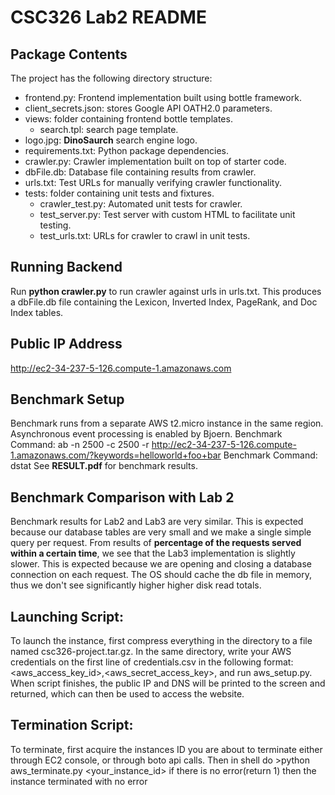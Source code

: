 CSC326 Lab2 README
==================
Package Contents
----------------
The project has the following directory structure:
- frontend.py: Frontend implementation built using bottle framework.
- client_secrets.json: stores Google API OATH2.0 parameters.
- views: folder containing frontend bottle templates.
    - search.tpl: search page template.
- logo.jpg: **DinoSaurch** search engine logo.
- requirements.txt: Python package dependencies.
- crawler.py: Crawler implementation built on top of starter code.
- dbFile.db: Database file containing results from crawler.
- urls.txt: Test URLs for manually verifying crawler functionality.
- tests: folder containing unit tests and fixtures.
    - crawler_test.py: Automated unit tests for crawler.
    - test_server.py: Test server with custom HTML to facilitate unit testing.
    - test_urls.txt: URLs for crawler to crawl in unit tests.

Running Backend
---------------
Run **python crawler.py** to run crawler against urls in urls.txt. This produces
a dbFile.db file containing the Lexicon, Inverted Index, PageRank, and Doc Index
tables.

Public IP Address
-----------------
http://ec2-34-237-5-126.compute-1.amazonaws.com

Benchmark Setup
---------------
Benchmark runs from a separate AWS t2.micro instance in the same region.
Asynchronous event processing is enabled by Bjoern.
Benchmark Command: ab -n 2500 -c 2500 -r http://ec2-34-237-5-126.compute-1.amazonaws.com/?keywords=helloworld+foo+bar
Benchmark Command: dstat
See **RESULT.pdf** for benchmark results.

Benchmark Comparison with Lab 2
-------------------------------
Benchmark results for Lab2 and Lab3 are very similar. This is expected because 
our database tables are very small and we make a single simple query per request.
From results of **percentage of the requests served within a certain time**,
we see that the Lab3 implementation is slightly slower. This is expected because
we are opening and closing a database connection on each request. The OS should cache the db file in memory, thus we don't see significantly higher
higher disk read totals.

Launching Script:
-------------------------------
To launch the instance, first compress everything in the directory to a file named csc326-project.tar.gz. In the same directory, write your AWS credentials on the first line of credentials.csv in the following format: <aws_access_key_id>,<aws_secret_access_key>, and run aws_setup.py. When script finishes, the public IP and DNS will be printed to the screen and returned, which can then be used to access the website. 

Termination Script:
-------------------------------
To terminate, first acquire the instances ID you are about to terminate either through EC2 console, or through boto api calls. Then in shell do >python aws_terminate.py <your_instance_id> if there is no error(return 1) then the instance terminated with no error
